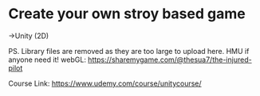 # Create your own stroy based game
 ->Unity (2D)
 
 PS. Library files are removed as they are too large to upload here. HMU if anyone need it!
 webGL: https://sharemygame.com/@thesua7/the-injured-pilot
 
 Course Link: https://www.udemy.com/course/unitycourse/
 
